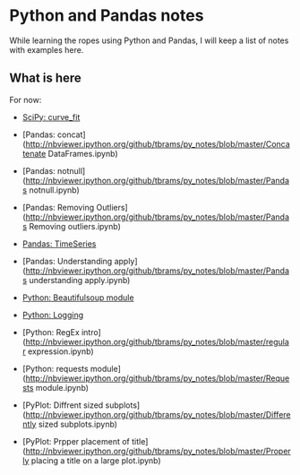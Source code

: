 # Python and Pandas notes

While learning the ropes using Python and Pandas, I will keep a list of notes with examples here. 

## What is here
For now: 
- [SciPy: curve_fit](http://nbviewer.ipython.org/github/tbrams/py_notes/blob/master/Curve%20Fitting%20with%20SciPy.ipynb)


- [Pandas: concat](http://nbviewer.ipython.org/github/tbrams/py_notes/blob/master/Concatenate DataFrames.ipynb)
- [Pandas: notnull](http://nbviewer.ipython.org/github/tbrams/py_notes/blob/master/Pandas notnull.ipynb)
- [Pandas: Removing Outliers](http://nbviewer.ipython.org/github/tbrams/py_notes/blob/master/Pandas Removing outliers.ipynb) 
- [Pandas: TimeSeries](http://nbviewer.ipython.org/github/tbrams/py_notes/blob/master/TimeSeries.ipynb) 
- [Pandas: Understanding apply](http://nbviewer.ipython.org/github/tbrams/py_notes/blob/master/Pandas understanding apply.ipynb)


- [Python: Beautifulsoup module](http://nbviewer.ipython.org/github/tbrams/py_notes/blob/master/Beautifulsoup.ipynb)
- [Python: Logging](http://nbviewer.ipython.org/github/tbrams/py_notes/blob/master/Logging.ipynb)
- [Python: RegEx intro](http://nbviewer.ipython.org/github/tbrams/py_notes/blob/master/regular expression.ipynb)
- [Python: requests module](http://nbviewer.ipython.org/github/tbrams/py_notes/blob/master/Requests module.ipynb)


- [PyPlot: Diffrent sized subplots](http://nbviewer.ipython.org/github/tbrams/py_notes/blob/master/Differently sized subplots.ipynb)
- [PyPlot: Prpper placement of title](http://nbviewer.ipython.org/github/tbrams/py_notes/blob/master/Properly placing a title on a large plot.ipynb)





